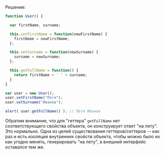 Решение:

```js run
function User() {

  var firstName, surname;

  this.setFirstName = function(newFirstName) {
    firstName = newFirstName;
  };

  this.setSurname = function(newSurname) {
    surname = newSurname;
  };

  this.getFullName = function() {
    return firstName + ' ' + surname;
  }
}

var user = new User();
user.setFirstName("Петя");
user.setSurname("Иванов");

alert( user.getFullName() ); // Петя Иванов
```

Обратим внимание, что для "геттера" `getFullName` нет соответствующего свойства объекта, он конструирует ответ "на лету". Это нормально. Одна из целей существования геттеров/сеттеров -- как раз и есть изоляция внутренних свойств объекта, чтобы можно было их как угодно менять, генерировать "на лету", а внешний интерфейс оставался тем же.